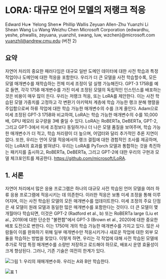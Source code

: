 # LORA: 대규모 언어 모델의 저랭크 적응
Edward Hu∗ Yelong Shen∗ Phillip Wallis Zeyuan Allen-Zhu
Yuanzhi Li Shean Wang Lu Wang Weizhu Chen
Microsoft Corporation
{edwardhu, yeshe, phwallis, zeyuana,
yuanzhil, swang, luw, wzchen}@microsoft.com
yuanzhil@andrew.cmu.edu
(버전 2)

## 요약
자연어 처리의 중요한 패러다임은 대규모 일반 도메인 데이터에 대한 사전 학습과 특정 작업이나 도메인에 대한 적응을 포함한다. 우리가 더 큰 모델을 사전 학습할수록, 모든 모델 매개변수를 재학습하는 전체 미세 조정이 덜 실행 가능해진다. GPT-3 175B를 예로 들면, 각각 175B 매개변수를 가진 미세 조정된 모델의 독립적인 인스턴스를 배포하는 것은 비용이 매우 많이 든다. 우리는 저랭크 적응, 또는 LoRA를 제안한다. 이는 사전 학습된 모델 가중치를 고정하고 각 변환기 아키텍처 계층에 학습 가능한 랭크 분해 행렬을 주입함으로써 하류 작업에 대한 학습 가능한 매개변수의 수를 크게 줄인다. Adam으로 미세 조정된 GPT-3 175B와 비교하여, LoRA는 학습 가능한 매개변수의 수를 10,000배, GPU 메모리 요구량을 3배 줄일 수 있다. LoRA는 RoBERTa, DeBERTa, GPT-2, 그리고 GPT-3에서 미세 조정보다 동일하거나 더 나은 모델 품질을 보여주며, 학습 가능한 매개변수가 더 적고, 학습 처리량이 더 높으며, 어댑터와 달리 추가적인 추론 지연이 없다. 또한, 우리는 언어 모델 적응에서의 랭크 결핍에 대한 경험적인 조사를 제공하며, 이는 LoRA의 효과를 밝혀낸다. 우리는 LoRA를 PyTorch 모델과 통합하는 것을 촉진하는 패키지를 출시하고, RoBERTa, DeBERTa, 그리고 GPT-2에 대한 우리의 구현과 모델 체크포인트를 제공한다. https://github.com/microsoft/LoRA.

## 1. 서론
자연어 처리에서 많은 응용 프로그램은 하나의 대규모 사전 학습된 언어 모델을 여러 하류 응용 프로그램에 적응시키는 데 의존한다. 이러한 적응은 보통 미세 조정을 통해 이루어지며, 이는 사전 학습된 모델의 모든 매개변수를 업데이트한다. 미세 조정의 주요 단점은 새 모델이 원래 모델과 동일한 많은 매개변수를 포함한다는 것이다. 더 큰 모델이 몇 개월마다 학습되면, 이것은 GPT-2 (Radford et al., b) 또는 RoBERTa large (Liu et al., 2019)에 대한 단순한 "불편함"에서 GPT-3 (Brown et al., 2020)에 대한 중요한 배포 도전으로 변한다. 이는 1750억 개의 학습 가능한 매개변수를 가지고 있다. 많은 사람들이 이를 완화하기 위해 일부 매개변수만 적응시키거나 새로운 작업에 대한 외부 모듈을 학습하는 방법을 찾았다. 이렇게 하면, 우리는 각 작업에 대해 사전 학습된 모델에 추가로 작업 특정 매개변수를 소량만 저장하고 로드해야 하므로, 배포시 운영 효율성이 크게 향상된다. 그러나, 기존 기술은 여전히 한계가 있다.

![그림 1: 우리의 재매개변수화. 우리는 A와 B만 학습한다.](page1_table1.png)

![표 1](page1_table2.png)
